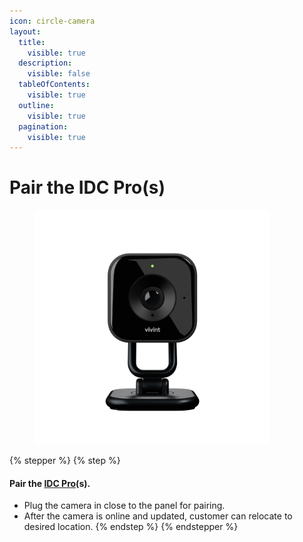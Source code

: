 ```yaml
---
icon: circle-camera
layout:
  title:
    visible: true
  description:
    visible: false
  tableOfContents:
    visible: true
  outline:
    visible: true
  pagination:
    visible: true
---
```


# Pair the IDC Pro(s)

<div align="left"><figure><img src="../.gitbook/assets/web_use-IDCP.jpg" alt="" width="375"><figcaption></figcaption></figure></div>

{% stepper %}
{% step %}
#### Pair the [IDC Pro](https://prosource.vivint.com/indoor-camera-pro/)(s).

* Plug the camera in close to the panel for pairing.
* After the camera is online and updated, customer can relocate to desired location.
{% endstep %}
{% endstepper %}
